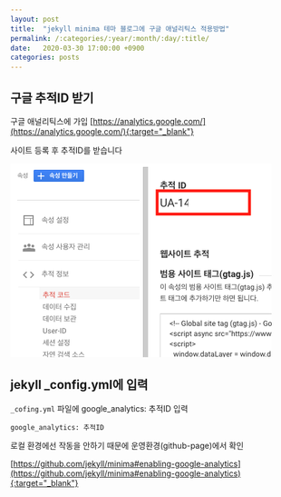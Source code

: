 ```yaml
---
layout: post
title:  "jekyll minima 테마 블로그에 구글 애널리틱스 적용방법"
permalink: /:categories/:year/:month/:day/:title/
date:   2020-03-30 17:00:00 +0900
categories: posts
---
```


## 구글 추적ID 받기
구글 애널리틱스에 가입 [https://analytics.google.com/](https://analytics.google.com/){:target="_blank"}

사이트 등록 후 추적ID를 받습니다

![구글 애널리틱스 추적ID](/assets/google-analytics-trackid.png)

## jekyll _config.yml에 입력

<code>_cofing.yml</code> 파일에 google_analytics: 추적ID 입력

    google_analytics: 추적ID

로컬 환경에선 작동을 안하기 때문에 운영환경(github-page)에서 확인

[https://github.com/jekyll/minima#enabling-google-analytics](https://github.com/jekyll/minima#enabling-google-analytics){:target="_blank"}
